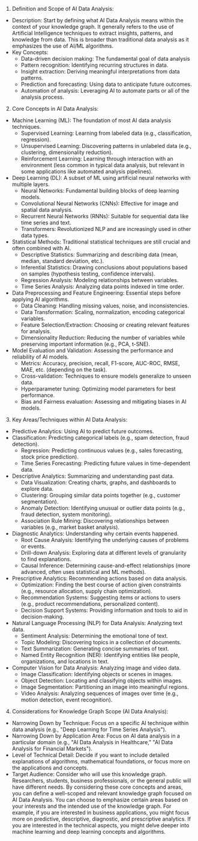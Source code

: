 1. Definition and Scope of AI Data Analysis:

- Description: Start by defining what AI Data Analysis means within the context of your knowledge graph. It generally refers to the use of Artificial Intelligence techniques to extract insights, patterns, and knowledge from data. This is broader than traditional data analysis as it emphasizes the use of AI/ML algorithms.
- Key Concepts:
    - Data-driven decision making: The fundamental goal of data analysis
    - Pattern recognition: Identifying recurring structures in data.
    - Insight extraction: Deriving meaningful interpretations from data patterns.
    - Prediction and forecasting: Using data to anticipate future outcomes.
    - Automation of analysis: Leveraging AI to automate parts or all of the analysis process.
2. Core Concepts in AI Data Analysis:

- Machine Learning (ML): The foundation of most AI data analysis techniques.
    - Supervised Learning: Learning from labeled data (e.g., classification, regression).
    - Unsupervised Learning: Discovering patterns in unlabeled data (e.g., clustering, dimensionality reduction).
    - Reinforcement Learning: Learning through interaction with an environment (less common in typical data analysis, but relevant in some applications like automated analysis pipelines).
- Deep Learning (DL): A subset of ML using artificial neural networks with multiple layers.
    - Neural Networks: Fundamental building blocks of deep learning models.
    - Convolutional Neural Networks (CNNs): Effective for image and spatial data analysis.
    - Recurrent Neural Networks (RNNs): Suitable for sequential data like time series and text.
    - Transformers: Revolutionized NLP and are increasingly used in other data types.
- Statistical Methods: Traditional statistical techniques are still crucial and often combined with AI.
    - Descriptive Statistics: Summarizing and describing data (mean, median, standard deviation, etc.).
    - Inferential Statistics: Drawing conclusions about populations based on samples (hypothesis testing, confidence intervals).
    - Regression Analysis: Modeling relationships between variables.
    - Time Series Analysis: Analyzing data points indexed in time order.
- Data Preprocessing and Feature Engineering: Essential steps before applying AI algorithms.
    - Data Cleaning: Handling missing values, noise, and inconsistencies.
    - Data Transformation: Scaling, normalization, encoding categorical variables.
    - Feature Selection/Extraction: Choosing or creating relevant features for analysis.
    - Dimensionality Reduction: Reducing the number of variables while preserving important information (e.g., PCA, t-SNE).
- Model Evaluation and Validation: Assessing the performance and reliability of AI models.
    - Metrics: Accuracy, precision, recall, F1-score, AUC-ROC, RMSE, MAE, etc. (depending on the task).
    - Cross-validation: Techniques to ensure models generalize to unseen data.
    - Hyperparameter tuning: Optimizing model parameters for best performance.
    - Bias and Fairness evaluation: Assessing and mitigating biases in AI models.
3. Key Areas/Techniques within AI Data Analysis:

- Predictive Analytics: Using AI to predict future outcomes.
- Classification: Predicting categorical labels (e.g., spam detection, fraud detection).
    - Regression: Predicting continuous values (e.g., sales forecasting, stock price prediction).
    - Time Series Forecasting: Predicting future values in time-dependent data.
- Descriptive Analytics: Summarizing and understanding past data.
    - Data Visualization: Creating charts, graphs, and dashboards to explore data.
    - Clustering: Grouping similar data points together (e.g., customer segmentation).
    - Anomaly Detection: Identifying unusual or outlier data points (e.g., fraud detection, system monitoring).
    - Association Rule Mining: Discovering relationships between variables (e.g., market basket analysis).
- Diagnostic Analytics: Understanding why certain events happened.
    - Root Cause Analysis: Identifying the underlying causes of problems or events.
    - Drill-down Analysis: Exploring data at different levels of granularity to find explanations.
    - Causal Inference: Determining cause-and-effect relationships (more advanced, often uses statistical and ML methods).
- Prescriptive Analytics: Recommending actions based on data analysis.
    - Optimization: Finding the best course of action given constraints (e.g., resource allocation, supply chain optimization).
    - Recommendation Systems: Suggesting items or actions to users (e.g., product recommendations, personalized content).
    - Decision Support Systems: Providing information and tools to aid in decision-making.
- Natural Language Processing (NLP) for Data Analysis: Analyzing text data.
    - Sentiment Analysis: Determining the emotional tone of text.
    - Topic Modeling: Discovering topics in a collection of documents.
    - Text Summarization: Generating concise summaries of text.
    - Named Entity Recognition (NER): Identifying entities like people, organizations, and locations in text.
- Computer Vision for Data Analysis: Analyzing image and video data.
    - Image Classification: Identifying objects or scenes in images.
    - Object Detection: Locating and classifying objects within images.
    - Image Segmentation: Partitioning an image into meaningful regions.
    - Video Analysis: Analyzing sequences of images over time (e.g., motion detection, event recognition).
4.  Considerations for Knowledge Graph Scope (AI Data Analysis):

- Narrowing Down by Technique: Focus on a specific AI technique within data analysis (e.g., "Deep Learning for Time Series Analysis").
- Narrowing Down by Application Area: Focus on AI data analysis in a particular domain (e.g., "AI Data Analysis in Healthcare," "AI Data Analysis for Financial Markets").
- Level of Technical Detail: Decide if you want to include detailed explanations of algorithms, mathematical foundations, or focus more on the applications and concepts.
- Target Audience: Consider who will use this knowledge graph. Researchers, students, business professionals, or the general public will have different needs.
By considering these core concepts and areas, you can define a well-scoped and relevant knowledge graph focused on AI Data Analysis.  You can choose to emphasize certain areas based on your interests and the intended use of the knowledge graph. For example, if you are interested in business applications, you might focus more on predictive, descriptive, diagnostic, and prescriptive analytics. If you are interested in the technical aspects, you might delve deeper into machine learning and deep learning concepts and algorithms.
